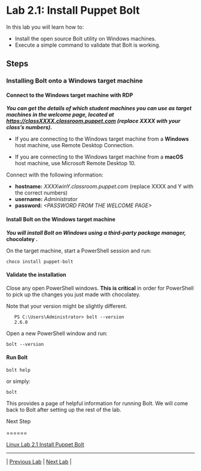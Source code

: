 # Lab 2.1: Install Puppet Bolt

In this lab you will learn how to:

* Install the open source Bolt utility on Windows machines.
* Execute a simple command to validate that Bolt is working.

## Steps

### Installing Bolt onto a **Windows** target machine

#### Connect to the Windows target machine with RDP

**_You can get the details of which student machines you can use as target machines in the welcome page, located at <https://classXXXX.classroom.puppet.com> (replace XXXX with your class’s numbers)._**

* If you are connecting to the Windows target machine from a **Windows** host machine, use Remote Desktop Connection.

* If you are connecting to the Windows target machine from a **macOS** host machine, use Microsoft Remote Desktop 10.

Connect with the following information:

* **hostname:** *XXXXwinY.classroom.puppet.com* (replace XXXX and Y with the correct numbers)
* **username:** *Administrator*
* **password:** *\<PASSWORD FROM THE WELCOME PAGE>*

#### Install Bolt on the Windows target machine

**_You will install Bolt on Windows using a third-party package manager,_** **chocolatey** **_._**

On the target machine, start a PowerShell session and run:

```choco install puppet-bolt```

#### Validate the installation

Close any open PowerShell windows. **This is critical** in order for PowerShell to pick up the changes you just made with chocolatey.

Note that your version might be slightly different.

```plaintext
   PS C:\Users\Administrator> bolt --version
   2.6.0
```

Open a new PowerShell window and run:

```bolt --version```

#### Run Bolt

```bolt help```

or simply:

```bolt```

This provides a page of helpful information for running Bolt. We will come back to Bolt after setting up the rest of the lab.

Next Step

======

[Linux Lab 2.1 Install Puppet Bolt](../../Linux/lab-02.1-Install-Puppet-Bolt)

---

|  [Previous Lab](../lab-01.1-Puppet-product-overview)  |  [Next Lab](../lab-02.2-Running-Bolt-Commands)  |
